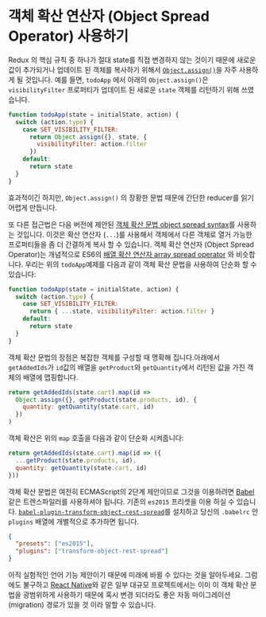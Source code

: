 # 객체 확산 연산자 (Object Spread Operator) 사용하기

Redux 의 핵심 규칙 중 하나가 절대 state를 직접 변경하지 않는 것이기 때문에 새로운 값이 추가되거나 업데이트 된 객체를 복사하기 위해서 [`Object.assign()`](https://developer.mozilla.org/en/docs/Web/JavaScript/Reference/Global_Objects/Object/assign)을 자주 사용하게 될 것입니다. 예를 들면, `todoApp` 에서 아래의 `Object.assign()`은 `visibilityFilter` 프로퍼티가 업데이트 된 새로운 `state` 객체를 리턴하기 위해 쓰였습니다.

```js
function todoApp(state = initialState, action) {
  switch (action.type) {
    case SET_VISIBILITY_FILTER:
      return Object.assign({}, state, {
        visibilityFilter: action.filter
      })
    default:
      return state
  }
}
```

효과적이긴 하지만, `Object.assign()` 의 장황한 문법 때문에 간단한 reducer를 읽기 어렵게 만듭니다.

또 다른 접근법은 다음 버전에 제안된 [객체 확산 문법 object spread syntax](https://github.com/sebmarkbage/ecmascript-rest-spread)를 사용하는 것입니다. 이것은 확산 연산자 (`...`)를 사용해서 객체에서 다른 객체로 열거 가능한 프로퍼티들을 좀 더 간결하게 복사 할 수 있습니다. 객체 확산 연산자 (Object Spread Operator)는 개념적으로 ES6의 [배열 확산 연산자 array spread operator](https://developer.mozilla.org/en-US/docs/Web/JavaScript/Reference/Operators/Spread_operator) 와 비슷합니다. 우리는 위의 `todoApp`예제를 다음과 같이 객체 확산 문법을 사용하여 단순화 할 수 있습니다:

```js
function todoApp(state = initialState, action) {
  switch (action.type) {
    case SET_VISIBILITY_FILTER:
      return { ...state, visibilityFilter: action.filter }
    default:
      return state
  }
}
```

객체 확산 문법의 장점은 복잡한 객체를 구성할 때 명확해 집니다.아래에서 `getAddedIds`가 `id`값의 배열을 `getProduct`와 `getQuantity`에서 리턴된 값을 가진 객체의 배열에 맵핑합니다.

```js
return getAddedIds(state.cart).map(id =>
  Object.assign({}, getProduct(state.products, id), {
    quantity: getQuantity(state.cart, id)
  })
)
```

객체 확산은 위의 `map` 호출을 다음과 같이 단순화 시켜줍니다:

```js
return getAddedIds(state.cart).map(id => ({
  ...getProduct(state.products, id),
  quantity: getQuantity(state.cart, id)
}))
```

객체 확산 문법은 여전히 ECMAScript의 2단계 제안이므로 그것을 이용하려면 [Babel](http://babeljs.io/) 같은 트렌스파일러를 사용하셔야 됩니다. 기존의 `es2015` 프리셋을 이용 하실 수 있습니다. [`babel-plugin-transform-object-rest-spread`](http://babeljs.io/docs/plugins/transform-object-rest-spread/)를 설치하고 당신의 `.babelrc` 안 `plugins` 배열에 개별적으로 추가하면 됩니다.

```json
{
  "presets": ["es2015"],
  "plugins": ["transform-object-rest-spread"]
}
```

아직 실험적인 언어 기능 제안이기 때문에 미래에 바뀔 수 있다는 것을 알아두세요. 그럼에도 불구하고 [React Native](https://github.com/facebook/react-native)와 같은 일부 대규모 프로젝트에서는 이미 이 객체 확산 문법을 광범위하게 사용하기 때문에 혹시 변경 되더라도 좋은 자동 마이그레이션(migration) 경로가 있을 것 이라 말할 수 있습니다.

